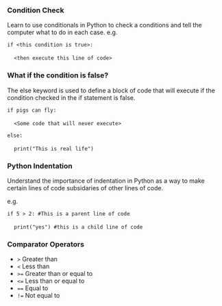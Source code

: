 ### Condition Check
Learn to use conditionals in Python to check a conditions and tell the computer what to do in each case. 
e.g.

`if <this condition is true>:`

&nbsp;&nbsp;&nbsp;&nbsp;`<then execute this line of code>`

### What if the condition is false?
The else keyword is used to define a block of code that will execute if the condition checked in the if statement is false.

`if pigs can fly:`

&nbsp;&nbsp;&nbsp;&nbsp;`<Some code that will never execute>`

`else:`

&nbsp;&nbsp;&nbsp;&nbsp;`print("This is real life")`

### Python Indentation
Understand the importance of indentation in Python as a way to make certain lines of code subsidaries of other lines of code.

e.g.

`if 5 > 2: #This is a parent line of code`

&nbsp;&nbsp;&nbsp;&nbsp;`print("yes") #this is a child line of code`

### Comparator Operators
* `>` Greater than
* `<` Less than
* `>=` Greater than or equal to
* `<=` Less than or equal to
* `==` Equal to
* `!=` Not equal to